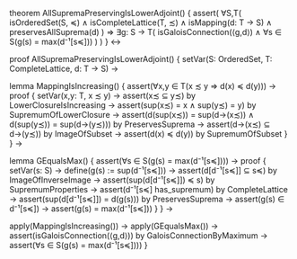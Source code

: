 theorem AllSupremaPreservingIsLowerAdjoint() {
  assert(
    ∀S,T(
      isOrderedSet(S, ≼) ∧
      isCompleteLattice(T, ≾) ∧
      isMapping(d: T → S) ∧
      preservesAllSuprema(d)
    ) ⇒
    ∃g: S → T(
      isGaloisConnection(⟨g,d⟩) ∧
      ∀s ∈ S(g(s) = max(d⁻¹[s≼]))
    )
  )
} ↔

proof AllSupremaPreservingIsLowerAdjoint() {
  setVar(S: OrderedSet, T: CompleteLattice, d: T → S) →
  
  lemma MappingIsIncreasing() {
    assert(∀x,y ∈ T(x ≾ y ⇒ d(x) ≼ d(y))) →
    proof {
      setVar(x,y: T, x ≾ y) →
      assert(x≾ ⊆ y≾) by LowerClosureIsIncreasing →
      assert(sup(x≾) = x ∧ sup(y≾) = y) by SupremumOfLowerClosure →
      assert(d(sup(x≾)) = sup(d→(x≾)) ∧ d(sup(y≾)) = sup(d→(y≾))) by PreservesSuprema →
      assert(d→(x≾) ⊆ d→(y≾)) by ImageOfSubset →
      assert(d(x) ≼ d(y)) by SupremumOfSubset
    }
  } →

  lemma GEqualsMax() {
    assert(∀s ∈ S(g(s) = max(d⁻¹[s≼]))) →
    proof {
      setVar(s: S) →
      define(g(s) := sup(d⁻¹[s≼])) →
      assert(d[d⁻¹[s≼]] ⊆ s≼) by ImageOfInverseImage →
      assert(sup(d[d⁻¹[s≼]]) ≼ s) by SupremumProperties →
      assert(d⁻¹[s≼] has_supremum) by CompleteLattice →
      assert(sup(d[d⁻¹[s≼]]) = d(g(s))) by PreservesSuprema →
      assert(g(s) ∈ d⁻¹[s≼]) →
      assert(g(s) = max(d⁻¹[s≼]))
    }
  } →
  
  apply(MappingIsIncreasing()) →
  apply(GEqualsMax()) →
  assert(isGaloisConnection(⟨g,d⟩)) by GaloisConnectionByMaximum →
  assert(∀s ∈ S(g(s) = max(d⁻¹[s≼])))
}